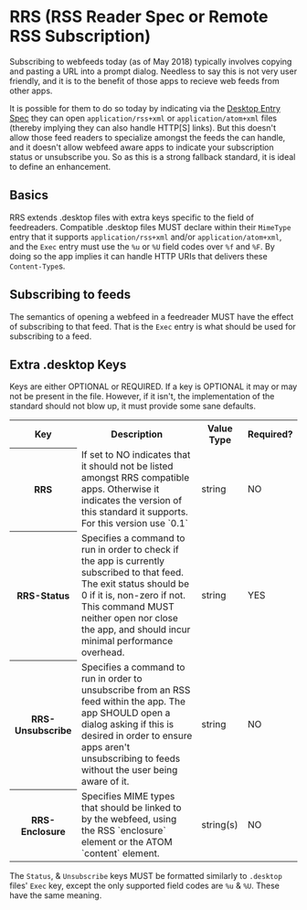 # RRS (RSS Reader Spec or Remote RSS Subscription)

Subscribing to webfeeds today (as of May 2018) typically involves copying and pasting a URL into a prompt dialog. Needless to say this is not very user friendly, and it is to the benefit of those apps to recieve web feeds from other apps.

It is possible for them to do so today by indicating via the [Desktop Entry Spec](https://specifications.freedesktop.org/desktop-entry-spec/desktop-entry-spec-1.1.html) they can open `application/rss+xml` or `application/atom+xml` files (thereby implying they can also handle HTTP[S] links). But this doesn't allow those feed readers to specialize amongst the feeds the can handle, and it doesn't allow webfeed aware apps to indicate your subscription status or unsubscribe you. So as this is a strong fallback standard, it is ideal to define an enhancement.

## Basics
RRS extends .desktop files with extra keys specific to the field of feedreaders. Compatible .desktop files MUST declare within their `MimeType` entry that it supports  `application/rss+xml` and/or `application/atom+xml`, and the `Exec` entry must use the `%u` or `%U` field codes over `%f` and `%F`. By doing so the app implies it can handle HTTP URIs that delivers these `Content-Type`s.

## Subscribing to feeds
The semantics of opening a webfeed in a feedreader MUST have the effect of subscribing to that feed. That is the `Exec` entry is what should be used for subscribing to a feed.

## Extra .desktop Keys
Keys are either OPTIONAL or REQUIRED. If a key is OPTIONAL it may or may not be present in the file. However, if it isn't, the implementation of the standard should not blow up, it must provide some sane defaults.

<table>
<tr><th>Key</th><th>Description</th><th>Value Type</th><th>Required?</th></tr>
<tr>
  <th>RRS</th>
  <td>If set to NO indicates that it should not be listed amongst RRS compatible apps. Otherwise it indicates the version of this standard it supports. For this version use `0.1`</td>
  <td>string</td><td>NO</td>
</tr>
<tr>
  <th>RRS-Status</th>
  <td>Specifies a command to run in order to check if the app is currently subscribed to that feed. The exit status should be 0 if it is, non-zero if not. This command MUST neither open nor close the app, and should incur minimal performance overhead.</td>
  <td>string</td><td>YES</td>
</tr>
<tr>
  <th>RRS-Unsubscribe</th>
  <td>Specifies a command to run in order to unsubscribe from an RSS feed within the app. The app SHOULD open a dialog asking if this is desired in order to ensure apps aren't unsubscribing to feeds without the user being aware of it.</td>
  <td>string</td><td>NO</td>
</tr>
<tr>
  <th>RRS-Enclosure</th>
  <td>Specifies MIME types that should be linked to by the webfeed, using the RSS `enclosure` element or the ATOM `content` element.</td>
  <td>string(s)</td><td>NO</td>
</tr>
</table>

The `Status`, & `Unsubscribe` keys MUST be formatted similarly to `.desktop` files' `Exec` key, except the only supported field codes are `%u` & `%U`. These have the same meaning.
